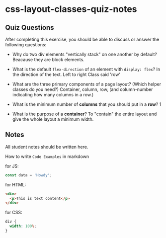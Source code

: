 # css-layout-classes-quiz-notes

## Quiz Questions

After completing this exercise, you should be able to discuss or answer the following questions:

- Why do two div elements "vertically stack" on one another by default?
  Beacause they are block elements.

- What is the default `flex-direction` of an element with `display: flex`?
  In the direction of the text. Left to right
  Class said 'row'
- What are the three primary components of a page layout? (Which helper classes do you need?)
  Container, column, row,
  (and column-number indicating how many columns in a row.)

- What is the minimum number of **columns** that you should put in a **row**?
  1

- What is the purpose of a **container**?
  To "contain" the entire layout and give the whole layout a minimum width.

## Notes

All student notes should be written here.

How to write `Code Examples` in markdown

for JS:

```javascript
const data = 'Howdy';
```

for HTML:

```html
<div>
  <p>This is text content</p>
</div>
```

for CSS:

```css
div {
  width: 100%;
}
```
